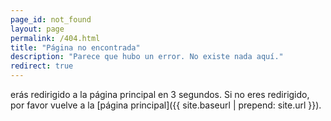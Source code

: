 ```yaml
---
page_id: not_found
layout: page
permalink: /404.html
title: "Página no encontrada"
description: "Parece que hubo un error. No existe nada aquí."
redirect: true
---
```


erás redirigido a la página principal en 3 segundos. Si no eres redirigido, por favor vuelve a la [página principal]({{ site.baseurl | prepend: site.url }}).
